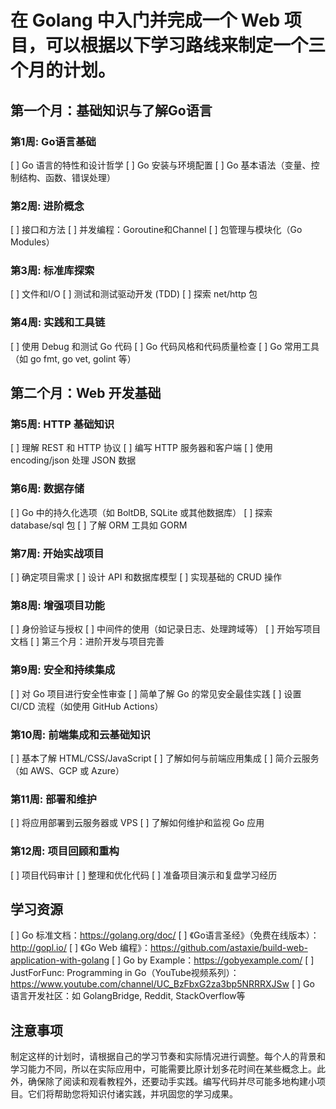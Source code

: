 # 在 Golang 中入门并完成一个 Web 项目，可以根据以下学习路线来制定一个三个月的计划。
## 第一个月：基础知识与了解Go语言
### 第1周: Go语言基础
[ ]  Go 语言的特性和设计哲学
[ ]  Go 安装与环境配置
[ ]  Go 基本语法（变量、控制结构、函数、错误处理）
### 第2周: 进阶概念
[ ]  接口和方法
[ ]  并发编程：Goroutine和Channel
[ ]  包管理与模块化（Go Modules）
### 第3周: 标准库探索
[ ]  文件和I/O
[ ]  测试和测试驱动开发 (TDD)
[ ]  探索 net/http 包
### 第4周: 实践和工具链
[ ]  使用 Debug 和测试 Go 代码
[ ]  Go 代码风格和代码质量检查
[ ]  Go 常用工具（如 go fmt, go vet, golint 等）
## 第二个月：Web 开发基础
### 第5周: HTTP 基础知识
[ ]  理解 REST 和 HTTP 协议
[ ]  编写 HTTP 服务器和客户端
[ ]  使用 encoding/json 处理 JSON 数据
### 第6周: 数据存储
[ ]  Go 中的持久化选项（如 BoltDB, SQLite 或其他数据库）
[ ]  探索 database/sql 包
[ ]  了解 ORM 工具如 GORM
### 第7周: 开始实战项目
[ ]  确定项目需求
[ ]  设计 API 和数据库模型
[ ]  实现基础的 CRUD 操作
### 第8周: 增强项目功能
[ ]  身份验证与授权
[ ]  中间件的使用（如记录日志、处理跨域等）
[ ]  开始写项目文档
[ ]  第三个月：进阶开发与项目完善
### 第9周: 安全和持续集成
[ ]  对 Go 项目进行安全性审查
[ ]  简单了解 Go 的常见安全最佳实践
[ ]  设置 CI/CD 流程（如使用 GitHub Actions）
### 第10周: 前端集成和云基础知识
[ ]  基本了解 HTML/CSS/JavaScript
[ ]  了解如何与前端应用集成
[ ]  简介云服务（如 AWS、GCP 或 Azure）
### 第11周: 部署和维护
[ ]  将应用部署到云服务器或 VPS
[ ]  了解如何维护和监视 Go 应用
### 第12周: 项目回顾和重构
[ ]  项目代码审计
[ ]  整理和优化代码
[ ]  准备项目演示和复盘学习经历

## 学习资源
[ ]  Go 标准文档：https://golang.org/doc/
[ ] 《Go语言圣经》（免费在线版本）：http://gopl.io/
[ ] 《Go Web 编程》：https://github.com/astaxie/build-web-application-with-golang
[ ]  Go by Example：https://gobyexample.com/
[ ]  JustForFunc: Programming in Go（YouTube视频系列）：https://www.youtube.com/channel/UC_BzFbxG2za3bp5NRRRXJSw
[ ]  Go 语言开发社区：如 GolangBridge, Reddit, StackOverflow等

## 注意事项
制定这样的计划时，请根据自己的学习节奏和实际情况进行调整。每个人的背景和学习能力不同，所以在实际应用中，可能需要比原计划多花时间在某些概念上。此外，确保除了阅读和观看教程外，还要动手实践。编写代码并尽可能多地构建小项目。它们将帮助您将知识付诸实践，并巩固您的学习成果。
